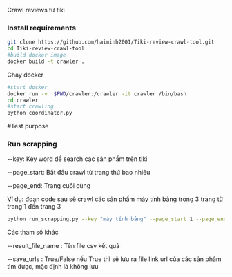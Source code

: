 Crawl reviews từ tiki

### Install requirements

```bash
git clone https://github.com/haiminh2001/Tiki-review-crawl-tool.git
cd Tiki-review-crawl-tool
#build docker image
docker build -t crawler . 
```
Chạy docker
```bash
#start docker
docker run -v  $PWD/crawler:/crawler -it crawler /bin/bash
cd crawler
#start crawling
python coordinator.py
```

#Test purpose

### Run scrapping
--key: Key word để search các sản phẩm trên tiki

--page_start: Bắt đầu crawl từ trang thứ bao nhiêu

--page_end: Trang cuối cùng 

Ví dụ: đoạn code sau sẽ crawl các sản phẩm máy tính bảng trong 3 trang từ trang 1 đến trang 3
```bash
python run_scrapping.py --key "máy tính bảng" --page_start 1 --page_end 3
```
Các tham số khác

--result_file_name : Tên file csv kết quả

--save_urls : True/False nếu True thì sẽ lưu ra file link url của các sản phẩm tìm được, mặc định là không lưu
